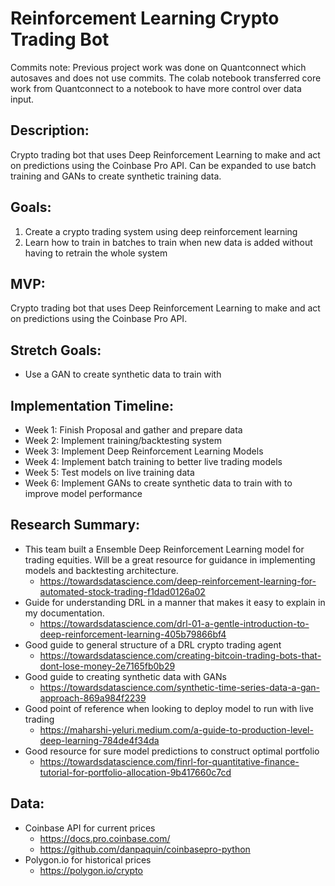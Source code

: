 <h1>Reinforcement Learning Crypto Trading Bot</h1>

Commits note: Previous project work was done on Quantconnect which autosaves and does not use commits. The colab notebook transferred core work from Quantconnect to a notebook to have more control over data input.

## Description:
Crypto trading bot that uses Deep Reinforcement Learning to make and act on predictions using the Coinbase Pro API. Can be expanded to use batch training and GANs to create synthetic training data.

## Goals:
1. Create a crypto trading system using deep reinforcement learning
2. Learn how to train in batches to train when new data is added without having to retrain the whole system

## MVP:
Crypto trading bot that uses Deep Reinforcement Learning to make and act on predictions using the Coinbase Pro API.

## Stretch Goals:
- Use a GAN to create synthetic data to train with

## Implementation Timeline:
- Week 1: Finish Proposal and gather and prepare data
- Week 2: Implement training/backtesting system
- Week 3: Implement Deep Reinforcement Learning Models
- Week 4: Implement batch training to better live trading models
- Week 5: Test models on live training data
- Week 6: Implement GANs to create synthetic data to train with to improve model performance


## Research Summary:
- This team built a Ensemble Deep Reinforcement Learning model for trading equities. Will be a great resource for guidance in implementing models and backtesting architecture.
    - https://towardsdatascience.com/deep-reinforcement-learning-for-automated-stock-trading-f1dad0126a02
- Guide for understanding DRL in a manner that makes it easy to explain in my documentation.
    - https://towardsdatascience.com/drl-01-a-gentle-introduction-to-deep-reinforcement-learning-405b79866bf4
- Good guide to general structure of a DRL crypto trading agent
    - https://towardsdatascience.com/creating-bitcoin-trading-bots-that-dont-lose-money-2e7165fb0b29
- Good guide to creating synthetic data with GANs
    - https://towardsdatascience.com/synthetic-time-series-data-a-gan-approach-869a984f2239
- Good point of reference when looking to deploy model to run with live trading
    - https://maharshi-yeluri.medium.com/a-guide-to-production-level-deep-learning-784de4f34da
- Good resource for sure model predictions to construct optimal portfolio
    - https://towardsdatascience.com/finrl-for-quantitative-finance-tutorial-for-portfolio-allocation-9b417660c7cd

## Data:
- Coinbase API for current prices
    - https://docs.pro.coinbase.com/
    - https://github.com/danpaquin/coinbasepro-python
- Polygon.io for historical prices
    - https://polygon.io/crypto
